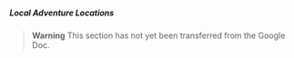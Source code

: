 ##### Local Adventure Locations

> **Warning**
> This section has not yet been transferred from the Google Doc.
